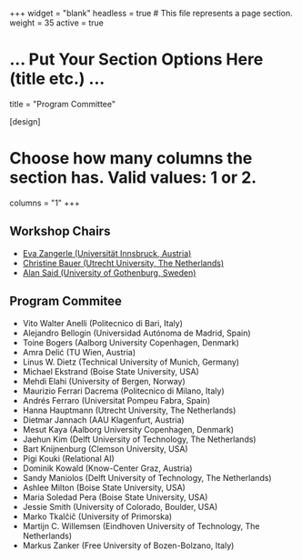 +++
widget = "blank"
headless = true  # This file represents a page section.
weight = 35 
active = true

# ... Put Your Section Options Here (title etc.) ...
title = "Program Committee"

[design]
  # Choose how many columns the section has. Valid values: 1 or 2.
  columns = "1"
+++

<h2>Workshop Chairs</h2>

* [Eva Zangerle (Universität Innsbruck, Austria)](http://evazangerle.at) 
* [Christine Bauer (Utrecht University, The Netherlands)](https://christinebauer.eu/)
* [Alan Said (University of Gothenburg, Sweden)](http://alansaid.com)

<h2>Program Commitee</h2>

* Vito Walter Anelli (Politecnico di Bari, Italy)
* Alejandro Bellogin (Universidad Autónoma de Madrid, Spain)
* Toine Bogers (Aalborg University Copenhagen, Denmark)
* Amra Delić (TU Wien, Austria)
* Linus W. Dietz (Technical University of Munich, Germany)
* Michael Ekstrand (Boise State University, USA)
* Mehdi Elahi (University of Bergen, Norway)
* Maurizio Ferrari Dacrema (Politecnico di Milano, Italy)
* Andrés Ferraro (Universitat Pompeu Fabra, Spain)
* Hanna Hauptmann (Utrecht University, The Netherlands)
* Dietmar Jannach (AAU Klagenfurt, Austria)
* Mesut Kaya (Aalborg University Copenhagen, Denmark)
* Jaehun Kim (Delft University of Technology, The Netherlands)
* Bart Knijnenburg (Clemson University, USA)
* Pigi Kouki (Relational AI)
* Dominik Kowald (Know-Center Graz, Austria)
* Sandy Maniolos (Delft University of Technology, The Netherlands)
* Ashlee Milton (Boise State University, USA)
* Maria Soledad Pera (Boise State University, USA)
* Jessie Smith (University of Colorado, Boulder, USA)
* Marko Tkalčič (University of Primorska)
* Martijn C. Willemsen (Eindhoven University of Technology, The Netherlands)
* Markus Zanker (Free University of Bozen-Bolzano, Italy)
<!-- * Konstantina Christakopoulou (Google) -->
                                                                                                                                                                 
